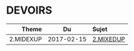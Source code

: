 # DEVOIRS

|  Theme   | Du       | Sujet                        |
|---------:|:--------:|:-----------------------------|  
|2.MIDEXUP |2017-02-15|[2.MIXEDUP](2.MIXEDUP)        |
